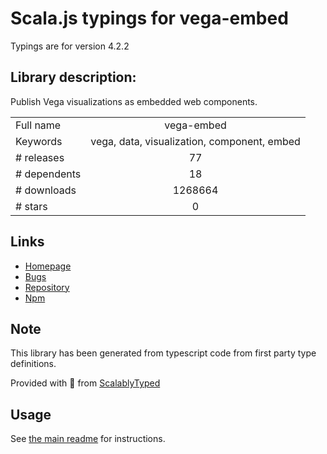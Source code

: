 
# Scala.js typings for vega-embed

Typings are for version 4.2.2

## Library description:
Publish Vega visualizations as embedded web components.

|                    |                 |
| ------------------ | :-------------: |
| Full name          | vega-embed |
| Keywords           | vega, data, visualization, component, embed |
| # releases         | 77 |
| # dependents       | 18 |
| # downloads        | 1268664 |
| # stars            | 0 |

## Links
- [Homepage](https://github.com/vega/vega-embed#readme)
- [Bugs](https://github.com/vega/vega-embed/issues)
- [Repository](https://github.com/vega/vega-embed)
- [Npm](https://www.npmjs.com/package/vega-embed)
    


## Note
This library has been generated from typescript code from first party type definitions.

Provided with :purple_heart: from [ScalablyTyped](https://github.com/oyvindberg/ScalablyTyped)

## Usage
See [the main readme](../../readme.md) for instructions.


